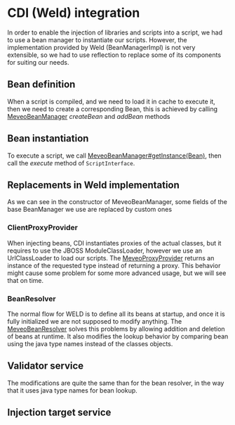 # CDI (Weld) integration

In order to enable the injection of libraries and scripts into a script, we had to 
use a bean manager to instantiate our scripts. However, the implementation provided 
by Weld (BeanManagerImpl) is not very extensible, so we had to use reflection to replace 
some of its components for suiting our needs.

## Bean definition

When a script is compiled, and we need to load it in cache to execute it, then we need 
to create a corresponding Bean, this is achieved by calling [MeveoBeanManager](./MeveoBeanManager.java) 
*createBean* and *addBean* methods

## Bean instantiation

To execute a script, we call [MeveoBeanManager#getInstance(Bean)](./MeveoBeanManager.java), 
then call the *execute* method of ``ScriptInterface``.

## Replacements in Weld implementation

As we can see in the constructor of MeveoBeanManager, some fields of the base BeanManager 
we use are replaced by custom ones

### ClientProxyProvider

When injecting beans, CDI instantiates proxies of the actual classes, but it requires 
to use the JBOSS ModuleClassLoader, however we use an UrlClassLoader to load our scripts. 
The [MeveoProxyProvider](./MeveoProxyProvider.java) returns an instance of the requested 
type instead of returning a proxy. This behavior might cause some problem for some more 
advanced usage, but we will see that on time.

### BeanResolver

The normal flow for WELD is to define all its beans at startup, and once it is fully 
initialized we are not supposed to modify anything. The [MeveoBeanResolver](./MeveoBeanResolver) 
solves this problems by allowing addition and deletion of beans at runtime. It also 
modifies the lookup behavior by comparing bean using the java type names instead of 
the classes objects.

## Validator service

The modifications are quite the same than for the bean resolver, in the way that it 
uses java type names for bean lookup.

## Injection target service

